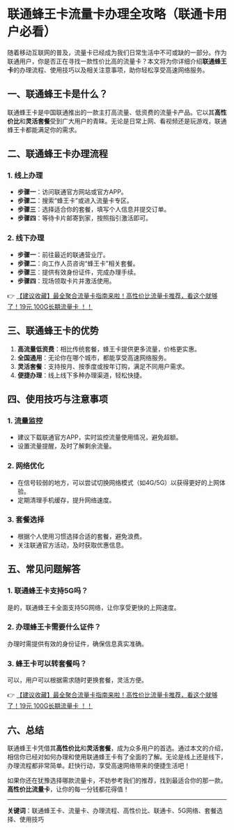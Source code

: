 # 联通蜂王卡流量卡办理全攻略（联通卡用户必看）

随着移动互联网的普及，流量卡已经成为我们日常生活中不可或缺的一部分。作为联通用户，你是否正在寻找一款性价比高的流量卡？本文将为你详细介绍**联通蜂王卡**的办理流程、使用技巧以及相关注意事项，助你轻松享受高速网络服务。

## 一、联通蜂王卡是什么？

联通蜂王卡是中国联通推出的一款主打高流量、低资费的流量卡产品。它以其**高性价比**和**灵活套餐**受到广大用户的青睐。无论是日常上网、看视频还是玩游戏，联通蜂王卡都能满足你的需求。

## 二、联通蜂王卡办理流程

### 1. 线上办理
- **步骤一**：访问联通官方网站或官方APP。
- **步骤二**：搜索“蜂王卡”或进入流量卡专区。
- **步骤三**：选择适合你的套餐，填写个人信息并提交订单。
- **步骤四**：等待卡片邮寄到家，按照指引激活即可。

### 2. 线下办理
- **步骤一**：前往最近的联通营业厅。
- **步骤二**：向工作人员咨询“蜂王卡”相关套餐。
- **步骤三**：提供有效身份证件，完成办理手续。
- **步骤四**：现场领取卡片并激活使用。

👉 [【建议收藏】最全聚合流量卡指南来啦！高性价比流量卡推荐，看这个就够了！19元 100G长期流量卡 ！！](https://bit.ly/Liuliangka)

## 三、联通蜂王卡的优势

1. **高流量低资费**：相比传统套餐，蜂王卡提供更多流量，价格更实惠。
2. **全国通用**：无论你在哪个城市，都能享受高速网络服务。
3. **灵活套餐**：支持按月、按季度或按年订购，满足不同用户需求。
4. **便捷办理**：线上线下多种办理渠道，轻松快捷。

## 四、使用技巧与注意事项

### 1. 流量监控
- 建议下载联通官方APP，实时监控流量使用情况，避免超额。
- 设置流量提醒，及时了解剩余流量。

### 2. 网络优化
- 在信号较弱的地方，可以尝试切换网络模式（如4G/5G）以获得更好的上网体验。
- 定期清理手机缓存，提升网络速度。

### 3. 套餐选择
- 根据个人使用习惯选择合适的套餐，避免浪费。
- 关注联通官方活动，及时获取优惠信息。

## 五、常见问题解答

### 1. 联通蜂王卡支持5G吗？
是的，联通蜂王卡全面支持5G网络，让你享受更快的上网速度。

### 2. 办理蜂王卡需要什么证件？
办理时需提供有效的身份证件，确保信息真实准确。

### 3. 蜂王卡可以转套餐吗？
可以，用户可以根据需求随时更换套餐，灵活方便。

👉 [【建议收藏】最全聚合流量卡指南来啦！高性价比流量卡推荐，看这个就够了！19元 100G长期流量卡 ！！](https://bit.ly/Liuliangka)

## 六、总结

联通蜂王卡凭借其**高性价比**和**灵活套餐**，成为众多用户的首选。通过本文的介绍，相信你已经对如何办理和使用联通蜂王卡有了全面的了解。无论是线上还是线下，办理流程都非常简单。赶快行动，享受高速网络带来的便捷生活吧！

如果你还在犹豫选择哪款流量卡，不妨参考我们的推荐，找到最适合你的那一款。**高性价比流量卡**，让你的每一分钱都花得值！

---

**关键词**：联通蜂王卡、流量卡、办理流程、高性价比、联通卡、5G网络、套餐选择、使用技巧